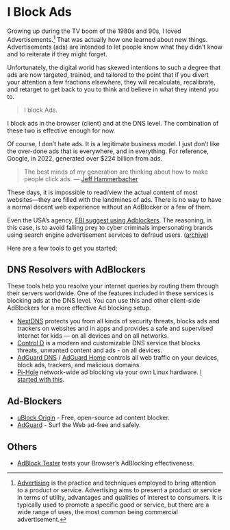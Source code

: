 # I Block Ads

Growing up during the TV boom of the 1980s and 90s, I loved Advertisements.[^Advertising] That was actually how one learned about new things. Advertisements (ads) are intended to let people know what they didn’t know and to reiterate if they might forget.

Unfortunately, the digital world has skewed intentions to such a degree that ads are now targeted, trained, and tailored to the point that if you divert your attention a few fractions elsewhere, they will recalculate, recalibrate, and retarget to get back to you to think and believe in what they intend you to.

> I block Ads.

I block ads in the browser (client) and at the DNS level. The combination of these two is effective enough for now.

Of course, I don’t hate ads. It is a legitimate business model. I just don’t like the over-done ads that is everywhere, and in everything. For reference, Google, in 2022, generated over $224 billion from ads.

> The best minds of my generation are thinking about how to make people click ads. — [Jeff Hammerbacher](https://en.wikipedia.org/wiki/Jeff_Hammerbacher)

These days, it is impossible to read/view the actual content of most websites—they are filled with the landmines of ads. There is no way to have a normal decent web experience without an AdBlocker or a few of them.

Even the USA’s agency, [FBI suggest using Adblockers](https://www.ic3.gov/Media/Y2022/PSA221221). The reasoning, in this case, is to avoid falling prey to cyber criminals impersonating brands using search engine advertisement services to defraud users. ([archive](https://archive.is/3Mioj))

Here are a few tools to get you started;

## DNS Resolvers with AdBlockers

These tools help you resolve your internet queries by routing them through their servers worldwide. One of the features included in these services is blocking ads at the DNS level. You can use this and other client-side AdBlockers for a more effective Ad blocking setup.

- [NextDNS](https://nextdns.io) protects you from all kinds of security threats, blocks ads and trackers on websites and in apps and provides a safe and supervised Internet for kids — on all devices and on all networks.
- [Control D](https://controld.com) is a modern and customizable DNS service that blocks threats, unwanted content and ads - on all devices.
- [AdGuard DNS](https://adguard-dns.io/) / [AdGuard Home](https://github.com/AdguardTeam/AdGuardHome) controls all web traffic on your devices, block ads, trackers, and malicious domains.
- [Pi-Hole](https://pi-hole.net) network-wide ad blocking via your own Linux hardware. [I started with this](/2019/pi-hole-blocking-ads-at-home/).

## Ad-Blockers

- [uBlock Origin](https://ublockorigin.com) - Free, open-source ad content blocker.
- [AdGuard](https://adguard.com/) - Surf the Web ad-free and safely.

## Others

- [AdBlock Tester](https://adblock-tester.com) tests your Browser’s AdBlocking effectiveness.

[^Advertising]: [Advertising](https://en.wikipedia.org/wiki/Advertising) is the practice and techniques employed to bring attention to a product or service. Advertising aims to present a product or service in terms of utility, advantages and qualities of interest to consumers. It is typically used to promote a specific good or service, but there are a wide range of uses, the most common being commercial advertisement.